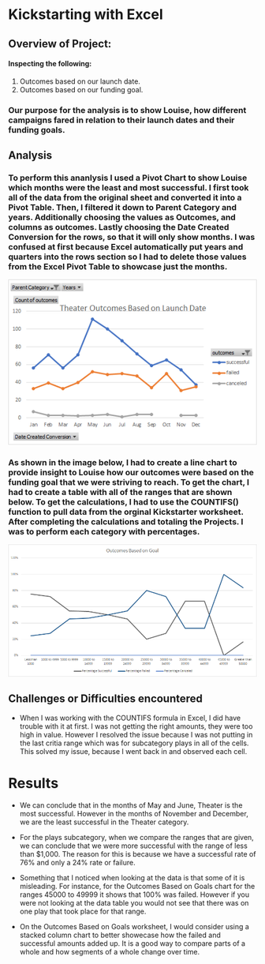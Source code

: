 
# Kickstarting with Excel

## Overview of Project:

#### Inspecting the following: 
1. Outcomes based on our launch date.
2. Outcomes based on our funding goal.

### Our purpose for the analysis is to show Louise, how different campaigns fared in relation to their launch dates and their funding goals. 

## Analysis 

### To perform this ananlysis I used a Pivot Chart to show Louise which months were the least and most successful. I first took all of the data from the original sheet and converted it into a Pivot Table. Then, I filtered it down to Parent Category and years. Additionally choosing the values as Outcomes, and columns as outcomes. Lastly choosing the Date Created Conversion for the rows, so that it will only show months. I was confused at first because Excel automatically put years and quarters into the rows section so I had to delete those values from the Excel Pivot Table to showcase just the months.  


![Theater_Outcomes_vs_Launch](https://github.com/mckenziekkilburn/kickstarter-analysis/blob/master/resources/Theater_Outcomes_vs_Launch.png)





### As shown in the image below, I had to create a line chart to provide insight to Louise how our outcomes were based on the funding goal that we were striving to reach. To get the chart, I had to create a table with all of the ranges that are shown below. To get the calculations, I had to use the COUNTIFS() function to pull data from the orginal Kickstarter worksheet. After completing the calculations and totaling the Projects. I was to perform each category with percentages. 

![Outcomes_VS_Goals](https://github.com/mckenziekkilburn/kickstarter-analysis/blob/master/resources/Outcomes_VS_Goals.png)





## Challenges or Difficulties encountered


- When I was working with the COUNTIFS formula in Excel, I did have trouble with it at first. I was not getting the right amounts, they were too high in value.  However I resolved the issue because I was not putting in the last critia range which was for subcategory plays in all of the cells. This solved my issue, because I went back in and observed each cell.  



# Results

- We can conclude that in the months of May and June, Theater is the most successful. However in the months of November and December, we are the least successful in the Theater category. 

- For the plays subcategory, when we compare the ranges that are given, we can conclude that we were more successful with the range of less than $1,000. The reason for this is because we have a successful rate of 76% and only a 24% rate or failure.   

- Something that I noticed when looking at the data is that some of it is misleading. For instance, for the Outcomes Based on Goals chart for the ranges 45000 to 49999 it shows that 100% was failed. However if you were not looking at the data table you would not see that there was on one play that took place for that range. 

- On the Outcomes Based on Goals worksheet, I would consider using a stacked column chart to better showecase how the failed and successful amounts added up. It is a good way to compare parts of a whole and how segments of a whole change over time. 
